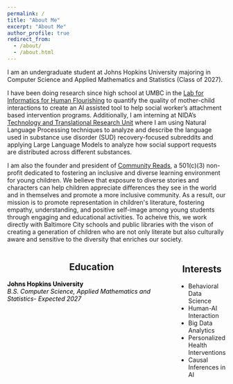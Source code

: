 ```yaml
---
permalink: /
title: "About Me"
excerpt: "About Me"
author_profile: true
redirect_from: 
  - /about/
  - /about.html
---
```


I am an undergraduate student at Johns Hopkins University majoring in Computer Science and Applied Mathematics and Statistics (Class of 2027). 

I have been doing research since high school at UMBC in the [Lab for Informatics for Human Flourishing](https://flourish.umbc.edu) to quantify the quality of mother-child interactions to create an AI assisted tool to help social worker’s attachment based intervention programs. Additionally, I am interning at NIDA’s [Technology and Translational Research Unit](https://bcurtislab.com/) where I am using Natural Language Processing techniques to analyze and describe the language used in substance use disorder (SUD) recovery-focused subreddits and applying Large Language Models to analyze how social support requests are distributed across different substances.

I am also the founder and president of [Community Reads](https://ourcommunityreads.org), a 501(c)(3) non-profit dedicated to fostering an inclusive and diverse learning environment for young children. We believe that exposure to diverse stories and characters can help children appreciate differences they see in the world and in themselves and promote a more inclusive community. As a result, our mission is to promote representation in children's literature, fostering empathy, understanding, and positive self-image among young students through engaging and educational activities. To acheive this, we work directly with Baltimore City schools and public libraries with the vison of creating a generation of children who are not only literate but also culturally aware and sensitive to the diversity that enriches our society.

<html>
<head>
  <!-- Add the Font Awesome CSS link below -->
  <link rel="stylesheet" href="https://cdnjs.cloudflare.com/ajax/libs/font-awesome/6.5.2/css/all.min.css">
  <!-- Add any necessary meta tags, CSS, or other dependencies in the head section -->
  <style>
    /* Apply CSS styles here */
    .container {
      display: flex;
      justify-content: center; /* Center the columns horizontally */
    }

    .column1 {
      flex: 1;
      padding: 5px 5px 5px 0; /* Right padding: 5px, Left padding: 0 */
      text-align: left; 
    }

    .column1 i {
      margin-bottom: 10px;
    }

    .column1 h2 {
      text-align: center; /* Center the headers */
    }

    .column2 {
      flex: 1;
      padding: 5px 0 5px 5px; /* Right padding: 0, Left padding: 5px */
      text-align: left;
    }

    .column2 i {
      margin-bottom: 10px;
    }
    
    .column2 h2 {
      text-align: center; /* Center the headers */
    }

    .grad-info {
      margin-bottom: 10px; /* Add some spacing between the header and paragraph */
      color: black; /* Set the text color to black */
    }

    .grad-info p {
      text-align: left; /* Left-align the paragraph text */
      margin: 0; /* Remove any default margin to avoid extra spacing */
    }
  </style>
</head>
<body>
  <div class="container">
    <div class="column1">
      <h2>Education</h2>
      <p class="grad-info"><i class="fas fa-graduation-cap" aria-hidden="true"></i> <b>Johns Hopkins University</b><br><i>B.S. Computer Science, Applied Mathematics and Statistics- Expected 2027</i></p>
    </div>
    <div class="column2">
      <h2>Interests</h2>
      <ul>
        <li>Behavioral Data Science</li>
        <li>Human-AI Interaction</li>
        <li>Big Data Analytics</li>
        <li>Personalized Health Interventions</li>
        <li>Causal Inferences in AI</li>
      </ul>
    </div>
  </div>
</body>
</html>

<br>
<html>
<head>
  <style>
    /* Apply CSS styles here */
    .container {
      display: flex;
    }

    .column {
      flex: 1;
      padding: 10px;
    }

    .column img {
      max-width: 100%; /* Ensure images don't exceed their container's width */
      display: block; /* Remove any extra spacing below the image */
    }
    .caption {
      text-align: center;
      font-style: italic;
      font-size: 7px;
    }

    
  </style>
</head>
</html>
